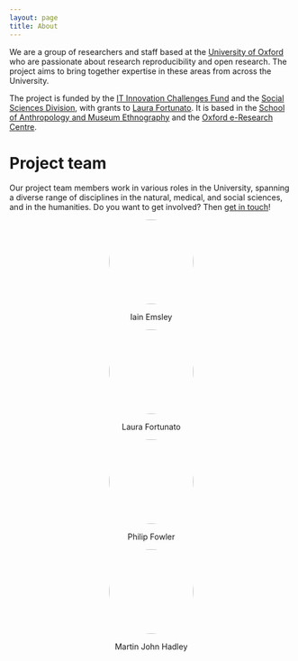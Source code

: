 ```yaml
---
layout: page
title: About
---
```


We are a group of researchers and staff based at the <a
href="http://www.ox.ac.uk" target="_blank">University of Oxford</a>
who are passionate about research reproducibility and open
research. The project aims to bring together expertise in these areas
from across the University.

The project is funded by the <a
href="http://blogs.it.ox.ac.uk/innovation-challenges/researchreproducibility/"
target="_blank">IT Innovation Challenges Fund</a> and the <a
href="https://www.socsci.ox.ac.uk/" target="_blank">Social Sciences
Division</a>, with grants to <a href="../laura-fortunato">Laura
Fortunato</a>. It is based in the <a
href="http://www.anthro.ox.ac.uk/" target="_blank">School of
Anthropology and Museum Ethnography</a> and the <a
href="www.oerc.ox.ac.uk/" target="_blank">Oxford e-Research
Centre</a>.

# Project team

Our project team members work in various roles in the University,
spanning a diverse range of disciplines in the natural, medical, and
social sciences, and in the humanities. Do you want to get involved?
Then <a href="/contact">get in touch</a>!

<div class="row justify-content-center">

<div class="col-sm-4" style="text-align:center">

<a href="../iain-emsley"><img
    src="../img/profile-pic_iain-emsley.jpg"
    style="border-radius: 50%; width: 150px; height: 150px;"/></a>

Iain Emsley

</div>

<div class="col-sm-4" style="text-align:center">

<a href="../laura-fortunato"><img
    src="../img/profile-pic_laura-fortunato.jpg" style="border-radius:
    50%; width: 150px; height: 150px;"/></a>

Laura Fortunato

</div>

<div class="col-sm-4" style="text-align:center">

<a href="../philip-fowler"><img
    src="../img/profile-pic_philip-fowler.jpg" style="border-radius:
    50%; width: 150px; height: 150px;"/></a>

Philip Fowler

</div>

<div class="col-sm-4" style="text-align:center">

<a href="../martin-john-hadley"><img
    src="../img/profile-pic_martin-john-hadley.jpg"
    style="border-radius: 50%; width: 150px; height: 150px;"/></a>

Martin John Hadley

</div>

</div>
